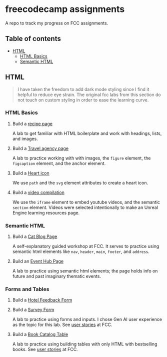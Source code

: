 # freecodecamp assignments

A repo to track my progress on FCC assignments.

## Table of contents

- [HTML](#html)
  - [HTML Basics](#html-basics)
  - [Semantic HTML](#semantic-html)

## HTML

> I have taken the freedom to add dark mode styling since I find it helpful to reduce eye strain.
> The original fcc labs from this section do not touch on custom styling in order to ease the learning curve.

### HTML Basics

1. Build a [recipe page](html/basic-html/recipe.html)

   A lab to get familiar with HTML boilerplate and work with headings, lists, and images.

2. Build a [Travel agency page](html/basic-html/travel-agency.html)

   A lab to practice working with with images, the `figure` element, the `figcaption` element, and the anchor element.

3. Build a [Heart icon](html/basic-html/heart-icon.html)

   We use `path` and the `svg` element attributes to create a heart icon.

4. Build a [video compilation](html/basic-html/video-compilation.html)

   We use the `iframe` element to embed youtube videos, and the semantic `section` element.
   Videos were selected intentionally to make an Unreal Engine learning resources page.

### Semantic HTML

1. Build a [Cat Blog Page](html/basic-html/cat-blog.html)

   A self-explanatory guided workshop at FCC. It serves to practice using semantic html elements like `nav`, `header`, `main`, `footer`, and `address`.

2. Build an [Event Hub Page](html/basic-html/event-hub.html)

   A lab to practice using semantic html elements; the page holds info on future and past imaginary thematic events.

### Forms and Tables

1. Build a [Hotel Feedback Form](html/forms-tables/hotel-feedback.html)

2. Build a [Survey Form](html/forms-tables/survey-form.html)

   A lab to practice using forms and inputs. I chose Gen AI user experience as the topic for this lab. See [user stories](https://www.freecodecamp.org/learn/full-stack-developer/lab-survey-form/build-a-survey-form) at FCC.

3. Build a [Book Catalog Table](html/forms-tables/books-table.html)

   A lab to practice using building tables with only HTML with bestselling books. See [user stories](https://www.freecodecamp.org/learn/full-stack-developer/lab-book-catalog-table/build-a-book-catalog-table) at FCC.
